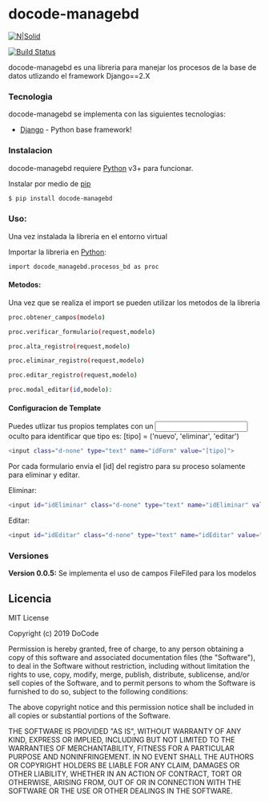 # docode-managebd

[![N|Solid](https://docode.com.mx/img/poweredbydocode.png)](https://docode.com.mx/)

[![Build Status](https://travis-ci.org/joemccann/dillinger.svg?branch=master)](https://travis-ci.org/joemccann/dillinger)

docode-managebd es una libreria para manejar los procesos de la base de datos utlizando el framework Django==2.X

### Tecnologia

docode-managebd se implementa con las siguientes tecnologias:

* [Django](https://www.djangoproject.com/) - Python base framework!

### Instalacion

docode-managebd requiere [Python](https://www.python.org/) v3+ para funcionar.

Instalar por medio de [pip](https://pypi.org/project/pip/)

```sh
$ pip install docode-managebd
```

### Uso:

Una vez instalada la libreria en el entorno virtual

Importar la libreria en [Python](https://www.python.org/):
```sh
import docode_managebd.procesos_bd as proc
```

#### Metodos:

Una vez que se realiza el import se pueden utilizar los metodos de la libreria

```sh
proc.obtener_campos(modelo)
```
```sh
proc.verificar_formulario(request,modelo)
```
```sh
proc.alta_registro(request,modelo)
```
```sh
proc.eliminar_registro(request,modelo)
```
```sh
proc.editar_registro(request,modelo)
```
```sh
proc.modal_editar(id,modelo):
```


#### Configuracion de Template
Puedes utlizar tus propios templates con un <input> oculto para identificar que tipo es:
[tipo] = ('nuevo', 'eliminar', 'editar')
```sh
<input class="d-none" type="text" name="idForm" value="[tipo]">
```
Por cada formulario envia el [id] del registro para su proceso solamente para eliminar y editar.

Eliminar:
```sh
<input id="idEliminar" class="d-none" type="text" name="idEliminar" value="">
```
Editar:
```sh
<input id="idEditar" class="d-none" type="text" name="idEditar" value="">
```

### Versiones

**Version 0.0.5:** Se implementa el uso de campos FileFiled para los modelos

Licencia
----
MIT License

Copyright (c) 2019 DoCode

Permission is hereby granted, free of charge, to any person obtaining a copy
of this software and associated documentation files (the "Software"), to deal
in the Software without restriction, including without limitation the rights
to use, copy, modify, merge, publish, distribute, sublicense, and/or sell
copies of the Software, and to permit persons to whom the Software is
furnished to do so, subject to the following conditions:

The above copyright notice and this permission notice shall be included in all
copies or substantial portions of the Software.

THE SOFTWARE IS PROVIDED "AS IS", WITHOUT WARRANTY OF ANY KIND, EXPRESS OR
IMPLIED, INCLUDING BUT NOT LIMITED TO THE WARRANTIES OF MERCHANTABILITY,
FITNESS FOR A PARTICULAR PURPOSE AND NONINFRINGEMENT. IN NO EVENT SHALL THE
AUTHORS OR COPYRIGHT HOLDERS BE LIABLE FOR ANY CLAIM, DAMAGES OR OTHER
LIABILITY, WHETHER IN AN ACTION OF CONTRACT, TORT OR OTHERWISE, ARISING FROM,
OUT OF OR IN CONNECTION WITH THE SOFTWARE OR THE USE OR OTHER DEALINGS IN THE
SOFTWARE.